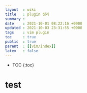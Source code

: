 ```yaml
---
layout  : wiki
title   : plugin 정리
summary : 
date    : 2021-10-01 08:22:16 +0900
updated : 2021-10-03 23:31:55 +0900
tags    : vim plugin
toc     : true
public  : true
parent  : [[vim/index]]
latex   : false
---
```

* TOC
{:toc}

# test 
# 
